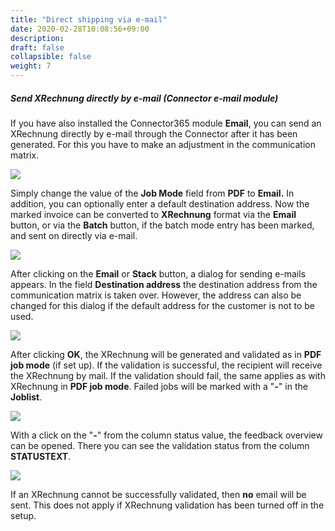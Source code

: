```yaml
---
title: "Direct shipping via e-mail"
date: 2020-02-28T10:08:56+09:00
description: 
draft: false
collapsible: false
weight: 7
---
```


##### Send XRechnung directly by e-mail (Connector e-mail module)

If you have also installed the Connector365 module **Email**, you can send an XRechnung directly by e-mail through the Connector after it has been generated. For this you have to make an adjustment in the communication matrix.

![](/images/connectornav/data_exchange/xr_mail1.png)

Simply change the value of the **Job Mode** field from **PDF** to **Email.** In addition, you can optionally enter a default destination address. Now the marked invoice can be converted to **XRechnung** format via the **Email** button, or via the **Batch** button, if the batch mode entry has been marked, and sent on directly via e-mail.

![](/images/connectornav/data_exchange/xr_mail2.png)

After clicking on the **Email** or **Stack** button, a dialog for sending e-mails appears. In the field **Destination address** the destination address from the communication matrix is taken over. However, the address can also be changed for this dialog if the default address for the customer is not to be used.

![](/images/connectornav/data_exchange/xr_mail3.png)

After clicking **OK**, the XRechnung will be generated and validated as in **PDF job mode** (if set up). If the validation is successful, the recipient will receive the XRechnung by mail. If the validation should fail, the same applies as with XRechnung in **PDF job mode**. Failed jobs will be marked with a "**-**" in the **Joblist**.

![](/images/connectornav/data_exchange/xr_mail4.png)

With a click on the "**-**" from the column status value, the feedback overview can be opened. There you can see the validation status from the column **STATUSTEXT**.

![](/images/connectornav/data_exchange/xr_mail5.png)

If an XRechnung cannot be successfully validated, then **no** email will be sent. This does not apply if XRechnung validation has been turned off in the setup.